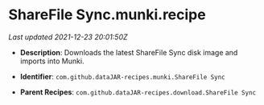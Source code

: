 # ShareFile Sync.munki.recipe

_Last updated 2021-12-23 20:01:50Z_

- **Description**: Downloads the latest ShareFile Sync disk image and imports into Munki.

- **Identifier**: `com.github.dataJAR-recipes.munki.ShareFile Sync`

- **Parent Recipes**: `com.github.dataJAR-recipes.download.ShareFile Sync`

